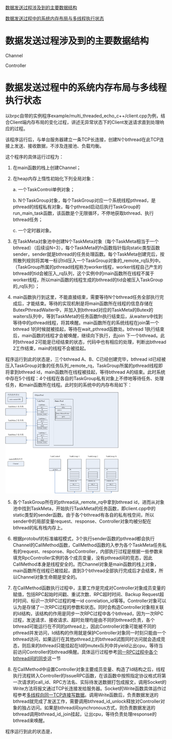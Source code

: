 [数据发送过程涉及到的主要数据结构](#数据发送过程涉及到的主要数据结构) 

[数据发送过程中的系统内存布局与多线程执行状态](#数据发送过程中的系统内存布局与多线程执行状态) 

# 数据发送过程涉及到的主要数据结构
Channel

Controller



# 数据发送过程中的系统内存布局与多线程执行状态
以brpc自带的实例程序example/multi_threaded_echo_c++/client.cpp为例，结合Client端内存布局的变化过程，讲述无异常状态下的Client发送请求直到处理响应的过程。

该程序运行后，与单台服务器建立一条TCP长连接，创建N个bthread在此TCP连接上发送、接收数据，不涉及连接池、负载均衡。

这个程序的具体运行过程为：
1. 在main函数的栈上创建Channel；
2. 在heap内存上惰性初始化下列全局对象：

   a. 一个TaskControl单例对象；
   
   b. N个TaskGroup对象，每个TaskGroup对应一个系统线程pthread，是pthread的线程私有对象，每个pthread启动后执行TaskGroup的run_main_task函数，该函数是个无限循环，不停地获取bthread、执行bthread任务；
   
   c. 一个定时器对象。
   
3. 在TaskMeta对象池中创建N个TaskMeta对象（每个TaskMeta相当于一个bthread）（后续设N=3），每个TaskMeta的fn函数指针指向static类型函数sender，sender就是bthread的任务处理函数。每个TaskMeta创建完后，按照散列规则将其唯一标识tid压入一个TaskGroup对象的_remote_rq队列中。（TaskGroup所属的pthread线程称为worker线程，worker线程自己产生的bthread的tid会被压入_rq队列，这个实例中的main函数所在线程不属于worker线程，所以main函数的线程生成的bthread的tid会被压入TaskGroup的_rq队列）；

4. main函数执行到这里，不能直接结束，需要等待N个bthread任务全部执行完成后，才能结束。等待的实现机制是将main函数所在线程的信息存储在ButexPthreadWaiter中，并加入到bthread对应的TaskMeta的Butex的waiters队列中，等到TaskMeta的任务函数fn执行结束后，从waiters中找到等待中的pthread线程，将其唤醒。main函数所在的系统线程在join第一个bthread 1的时候就被挂起，等待在wait_pthread函数处。bthread 1执行结束后，main函数的线程才会被唤醒，继续向下执行，去join 下一个bthread。此时bthread 2可能是已经结束的状态，代码中也有相应的处理，判断出bthread 2工作结束，main的线程不会被挂起。

程序运行到此的状态是，三个bthread A、B、C已经创建完毕，bthread id已经被压入TaskGroup对象的任务队列_remote_rq，TaskGroup所属的pthread线程即将拿到bthread id，main函数所在线程被挂起，等待bthread A的结束。此时系统中存在5个线程：4个线程在各自的TaskGroup私有对象上不停地等待任务、处理任务，和main函数所在线程。此时刻的系统中的内存布局如下：

<img src="../images/client_send_req_1.png" width="70%" height="70%"/>


5. 各个TaskGroup所在的pthread从_remote_rq中拿到bthread id，进而从对象池中找到TaskMeta，开始执行TaskMeta的任务函数，即client.cpp中的static类型的sender函数。由于各个bthread有各自的私有栈空间，所以sender中的局部变量request、response、Controller对象均被分配在bthread的私有栈内存上。

6. 根据protobuf的标准编程模式，3个执行sender函数的pthread都会执行Channel的CallMethod函数，CallMethod函数的入参为各个TaskMeta任务私有的request、response、RpcController，内部执行过程是根据一些参数来填充RpcController实例的各个成员变量，没有pthread间的竞态，因此CallMethod本身是线程安全的。而Channel对象是main函数的栈上对象，main函数所在线程已被挂起，直到3个bthread全部执行完成后才会结束，所以Channel对象生命期是安全的。

7. 在CallMethod函数执行过程中，主要工作是完成对Controller对象成员变量的赋值，包括RPC起始时间戳、重试次数、RPC超时时间、Backup Request超时时间、标识一次RPC过程的唯一id correlation_id等等。Controller对象可以认为是存储了一次RPC过程的参数和状态。同时会构造Controller对象相关联的Id结构，该结构的作用是同步一次RPC过程中各个bthread，因为一次RPC过程，发送请求、接收请求、超时处理均是由不同的bthread负责，各个bthread可能运行在不同的pthread上，因此Controller对象可能被不同的pthread并发访问，Id结构的作用就是保护Controller对象同一时刻只能由一个bthread访问，如果运行在其他pthread上的bthread试图同时访问就会造成竞态，则后来的bthread只能挂起在Id的mutex队列中并yield让出cpu，等待当前访问Controller的bthread唤醒。具体运行过程参考[同一RPC过程中各个bthread间的同步](client_bthread_sync.md)这一节

8. 在CallMethod中设置Controller对象主要成员变量、构造了Id结构之后，线程执行流程转入Controller的IssueRPC函数，在该函数中按照指定协议格式将第一次请求的call_id、RPC方法名、实际待发送数据打包成报文，调用Socket的Write方法将报文通过TCP长连接发给服务器。Socket的Write函数具体运作过程参考[多线程向同一TCP连接写数据](io_write.md)。调用Write函数后，负责数据发送的bthread就完成了发送工作，需要调用bthread_id_unlock释放对Controller对象的独占访问。如果是bthread间synchronous方式，则负责数据发送的bthread调用bthread_id_join挂起，让出cpu，等待负责处理response的bthread来唤醒。

程序运行到此的状态是，

